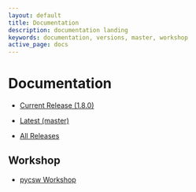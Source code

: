 ```yaml
---
layout: default
title: Documentation
description: documentation landing
keywords: documentation, versions, master, workshop
active_page: docs
---
```


# Documentation

* [Current Release (1.8.0)]({{site.baseurl}}/docs/1.8.0)
* [Latest (master)]({{site.baseurl}}/docs/latest)

* [All Releases](https://pycsw.readthedocs.org)

Workshop
--------

* [pycsw Workshop](http://geopython.github.io/pycsw-workshop)

